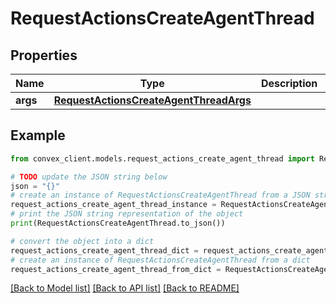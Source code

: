 # RequestActionsCreateAgentThread


## Properties

Name | Type | Description | Notes
------------ | ------------- | ------------- | -------------
**args** | [**RequestActionsCreateAgentThreadArgs**](RequestActionsCreateAgentThreadArgs.md) |  | 

## Example

```python
from convex_client.models.request_actions_create_agent_thread import RequestActionsCreateAgentThread

# TODO update the JSON string below
json = "{}"
# create an instance of RequestActionsCreateAgentThread from a JSON string
request_actions_create_agent_thread_instance = RequestActionsCreateAgentThread.from_json(json)
# print the JSON string representation of the object
print(RequestActionsCreateAgentThread.to_json())

# convert the object into a dict
request_actions_create_agent_thread_dict = request_actions_create_agent_thread_instance.to_dict()
# create an instance of RequestActionsCreateAgentThread from a dict
request_actions_create_agent_thread_from_dict = RequestActionsCreateAgentThread.from_dict(request_actions_create_agent_thread_dict)
```
[[Back to Model list]](../README.md#documentation-for-models) [[Back to API list]](../README.md#documentation-for-api-endpoints) [[Back to README]](../README.md)


